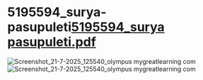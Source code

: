 # 5195594_surya-pasupuleti[5195594_surya pasupuleti.pdf](https://github.com/user-attachments/files/21470663/5195594_surya.pasupuleti.pdf)
![Screenshot_21-7-2025_125540_olympus mygreatlearning com](https://github.com/user-attachments/assets/186bc5e3-7b2a-4460-8840-45cd00e42b3e)
![Screenshot_21-7-2025_125540_olympus mygreatlearning com](https://github.com/user-attachments/assets/8653bb50-f5cc-4fbc-a44d-e2b6f5a20a0d)
